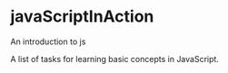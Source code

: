 # javaScriptInAction
An introduction to js

A list of tasks for learning basic concepts in JavaScript.